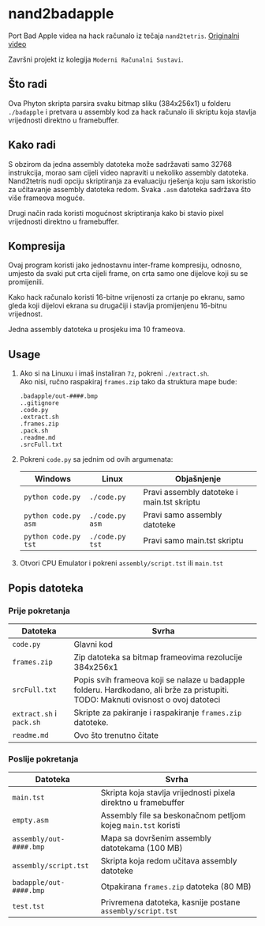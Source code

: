 # nand2badapple
Port Bad Apple videa na hack računalo iz tečaja `nand2tetris`.
[Originalni video](https://www.nicovideo.jp/watch/sm8628149)

Završni projekt iz kolegija `Moderni Računalni Sustavi`.

## Što radi
Ova Phyton skripta parsira svaku bitmap sliku (384x256x1) u folderu `./badapple` i pretvara u assembly kod za hack računalo ili skriptu koja stavlja vrijednosti direktno u framebuffer.

## Kako radi

S obzirom da jedna assembly datoteka može sadržavati samo 32768 instrukcija, morao sam cijeli video napraviti u nekoliko assembly datoteka. Nand2tetris nudi opciju skriptiranja za evaluaciju rješenja koju sam iskoristio za učitavanje assembly datoteka redom. Svaka `.asm` datoteka sadržava što više frameova moguće.

Drugi način rada koristi mogućnost skriptiranja kako bi stavio pixel vrijednosti direktno u framebuffer.

## Kompresija
Ovaj program koristi jako jednostavnu inter-frame kompresiju, odnosno, umjesto da svaki put crta cijeli frame, on crta samo one dijelove koji su se promijenili.

Kako hack računalo koristi 16-bitne vrijenosti za crtanje po ekranu, samo gleda koji dijelovi ekrana su drugačiji i stavlja promijenjenu 16-bitnu vrijednost.

Jedna assembly datoteka u prosjeku ima 10 frameova.

## Usage
1. Ako si na Linuxu i imaš instaliran `7z`, pokreni `./extract.sh`.  
   Ako nisi, ručno raspakiraj `frames.zip` tako da struktura mape bude:
    ```
    .badapple/out-####.bmp
    ..gitignore
    .code.py
    .extract.sh
    .frames.zip
    .pack.sh
    .readme.md
    .srcFull.txt
    ```
2. Pokreni `code.py` sa jednim od ovih argumenata:

    Windows              | Linux           | Objašnjenje
    ---------------------|-----------------|------------
    `python code.py`     | `./code.py`     | Pravi assembly datoteke i main.tst skriptu
    `python code.py asm` | `./code.py asm` | Pravi samo assembly datoteke
    `python code.py tst` | `./code.py tst` | Pravi samo main.tst skriptu

3. Otvori CPU Emulator i pokreni `assembly/script.tst` ili `main.tst`

## Popis datoteka
### Prije pokretanja
Datoteka                 | Svrha
-------------------------|-----------------------------------------
`code.py`                | Glavni kod
`frames.zip`             | Zip datoteka sa bitmap frameovima rezolucije 384x256x1
`srcFull.txt`            | Popis svih frameova koji se nalaze u badapple folderu. Hardkodano, ali brže za pristupiti. TODO: Maknuti ovisnost o ovoj datoteci
`extract.sh` i `pack.sh` | Skripte za pakiranje i raspakiranje `frames.zip` datoteke.
`readme.md`              | Ovo što trenutno čitate

### Poslije pokretanja
Datoteka                 | Svrha
-------------------------|----------------------------------------
`main.tst`               | Skripta koja stavlja vrijednosti pixela direktno u framebuffer
`empty.asm`              | Assembly file sa beskonačnom petljom kojeg `main.tst` koristi
`assembly/out-####.bmp`  | Mapa sa dovršenim assembly datotekama (100 MB)
`assembly/script.tst`    | Skripta koja redom učitava assembly datoteke
`badapple/out-####.bmp`  | Otpakirana `frames.zip` datoteka (80 MB)
`test.tst`               | Privremena datoteka, kasnije postane `assembly/script.tst`